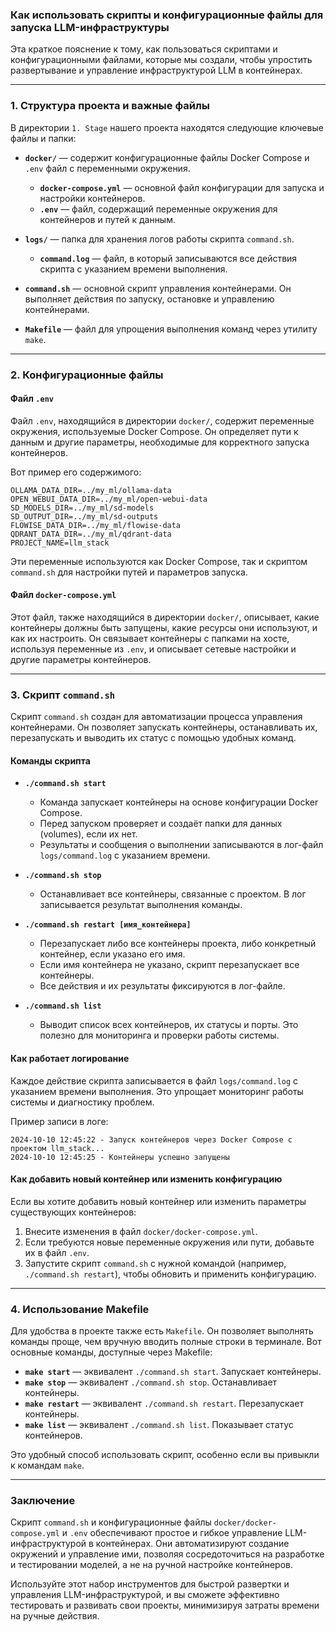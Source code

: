 ### Как использовать скрипты и конфигурационные файлы для запуска LLM-инфраструктуры

Эта краткое пояснение к тому, как пользоваться скриптами и конфигурационными файлами, которые мы создали, чтобы 
упростить развертывание и управление инфраструктурой LLM в контейнерах. 

---

### 1. Структура проекта и важные файлы

В директории `1. Stage` нашего проекта находятся следующие ключевые файлы и папки:

- **`docker/`** — содержит конфигурационные файлы Docker Compose и `.env` файл с переменными окружения.
  - **`docker-compose.yml`** — основной файл конфигурации для запуска и настройки контейнеров.
  - **`.env`** — файл, содержащий переменные окружения для контейнеров и путей к данным.

- **`logs/`** — папка для хранения логов работы скрипта `command.sh`.
  - **`command.log`** — файл, в который записываются все действия скрипта с указанием времени выполнения.

- **`command.sh`** — основной скрипт управления контейнерами. Он выполняет действия по запуску, остановке и управлению контейнерами.

- **`Makefile`** — файл для упрощения выполнения команд через утилиту `make`.

---

### 2. Конфигурационные файлы

#### **Файл `.env`**

Файл `.env`, находящийся в директории `docker/`, содержит переменные окружения, используемые Docker Compose. 
Он определяет пути к данным и другие параметры, необходимые для корректного запуска контейнеров. 

Вот пример его содержимого:

```env
OLLAMA_DATA_DIR=../my_ml/ollama-data
OPEN_WEBUI_DATA_DIR=../my_ml/open-webui-data
SD_MODELS_DIR=../my_ml/sd-models
SD_OUTPUT_DIR=../my_ml/sd-outputs
FLOWISE_DATA_DIR=../my_ml/flowise-data
QDRANT_DATA_DIR=../my_ml/qdrant-data
PROJECT_NAME=llm_stack
```

Эти переменные используются как Docker Compose, так и скриптом `command.sh` для настройки путей и параметров запуска.

#### **Файл `docker-compose.yml`**

Этот файл, также находящийся в директории `docker/`, описывает, какие контейнеры должны быть запущены, какие ресурсы 
они используют, и как их настроить. Он связывает контейнеры с папками на хосте, используя переменные из `.env`, 
и описывает сетевые настройки и другие параметры контейнеров.

---

### 3. Скрипт `command.sh`

Скрипт `command.sh` создан для автоматизации процесса управления контейнерами. Он позволяет запускать контейнеры, 
останавливать их, перезапускать и выводить их статус с помощью удобных команд. 

#### **Команды скрипта**

- **`./command.sh start`**
  - Команда запускает контейнеры на основе конфигурации Docker Compose.
  - Перед запуском проверяет и создаёт папки для данных (volumes), если их нет.
  - Результаты и сообщения о выполнении записываются в лог-файл `logs/command.log` с указанием времени.

- **`./command.sh stop`**
  - Останавливает все контейнеры, связанные с проектом. В лог записывается результат выполнения команды.

- **`./command.sh restart [имя_контейнера]`**
  - Перезапускает либо все контейнеры проекта, либо конкретный контейнер, если указано его имя.
  - Если имя контейнера не указано, скрипт перезапускает все контейнеры.
  - Все действия и их результаты фиксируются в лог-файле.

- **`./command.sh list`**
  - Выводит список всех контейнеров, их статусы и порты. Это полезно для мониторинга и проверки работы системы.

#### **Как работает логирование**

Каждое действие скрипта записывается в файл `logs/command.log` с указанием времени выполнения. Это упрощает мониторинг 
работы системы и диагностику проблем.

Пример записи в логе:

```
2024-10-10 12:45:22 - Запуск контейнеров через Docker Compose с проектом llm_stack...
2024-10-10 12:45:25 - Контейнеры успешно запущены
```

#### **Как добавить новый контейнер или изменить конфигурацию**

Если вы хотите добавить новый контейнер или изменить параметры существующих контейнеров:

1. Внесите изменения в файл `docker/docker-compose.yml`.
2. Если требуются новые переменные окружения или пути, добавьте их в файл `.env`.
3. Запустите скрипт `command.sh` с нужной командой (например, `./command.sh restart`), чтобы обновить и применить конфигурацию.

---

### 4. Использование Makefile

Для удобства в проекте также есть `Makefile`. Он позволяет выполнять команды проще, чем вручную вводить полные строки в терминале. Вот основные команды, доступные через Makefile:

- **`make start`** — эквивалент `./command.sh start`. Запускает контейнеры.
- **`make stop`** — эквивалент `./command.sh stop`. Останавливает контейнеры.
- **`make restart`** — эквивалент `./command.sh restart`. Перезапускает контейнеры.
- **`make list`** — эквивалент `./command.sh list`. Показывает статус контейнеров.

Это удобный способ использовать скрипт, особенно если вы привыкли к командам `make`.

---

### Заключение

Скрипт `command.sh` и конфигурационные файлы `docker/docker-compose.yml` и `.env` обеспечивают простое и гибкое 
управление LLM-инфраструктурой в контейнерах. Они автоматизируют создание окружений и управление ими, позволяя 
сосредоточиться на разработке и тестировании моделей, а не на ручной настройке контейнеров.

Используйте этот набор инструментов для быстрой развертки и управления LLM-инфраструктурой, и вы сможете эффективно 
тестировать и развивать свои проекты, минимизируя затраты времени на ручные действия.